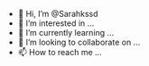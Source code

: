- 👋 Hi, I’m @Sarahkssd
- 👀 I’m interested in ...
- 🌱 I’m currently learning ...
- 💞️ I’m looking to collaborate on ...
- 📫 How to reach me ...

<!---
Sarahkssd/Sarahkssd is a ✨ special ✨ repository because its `README.md` (this file) appears on your GitHub profile.
You can click the Preview link to take a look at your changes.
--->
